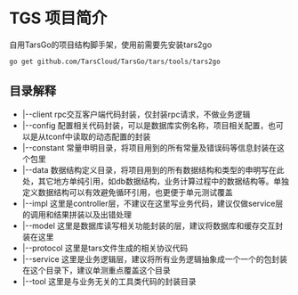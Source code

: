 # TGS 项目简介
自用TarsGo的项目结构脚手架，使用前需要先安装tars2go

`go get github.com/TarsCloud/TarsGo/tars/tools/tars2go`

## 目录解释

- |--client rpc交互客户端代码封装，仅封装rpc请求，不做业务逻辑
- |--config 配置相关代码封装，可以是数据库实例名称，项目相关配置，也可以是从tconf中读取的动态配置的封装
- |--constant 常量申明目录，将项目用到的所有常量及错误码等信息封装在这个包里
- |--data 数据结构定义目录，将项目用到的所有数据结构和类型的申明写在此处，其它地方单纯引用，如db数据结构，业务计算过程中的数据结构等。单独定义数据结构可以有效避免循环引用，也更便于单元测试覆盖
- |--impl 这里是controller层，不建议在这里写业务代码，建议仅做service层的调用和结果拼装以及出错处理
- |--model 这里是数据库读写相关功能封装的层，建议将数据库和缓存交互封装在这里
- |--protocol 这里是tars文件生成的相关协议代码
- |--service 这里是业务逻辑层，建议将所有业务逻辑抽象成一个一个的包封装在这个目录下，建议单测重点覆盖这个目录
- |--tool 这里是与业务无关的工具类代码的封装目录